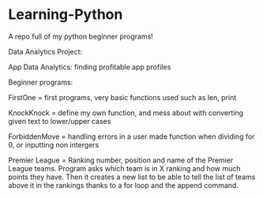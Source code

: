 # Learning-Python
A repo full of my python beginner programs!

Data Analytics Project:

App Data Analytics: finding profitable app profiles





Beginner programs:

FirstOne = first programs, very basic functions used such as len, print

KnockKnock = define my own function, and mess about with converting given text to lower/upper cases

ForbiddenMove = handling errors in a user made function when dividing for 0, or inputting non intergers

Premier League = Ranking number, position and name of the Premier League teams. Program asks which team is in X ranking and how much points they have. Then it creates a new list to be able to tell the list of teams above it in the rankings thanks to a for loop and the append command. 
